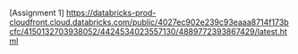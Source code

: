 [Assignment 1] https://databricks-prod-cloudfront.cloud.databricks.com/public/4027ec902e239c93eaaa8714f173bcfc/4150132703938052/4424534023557130/4889772393867429/latest.html


